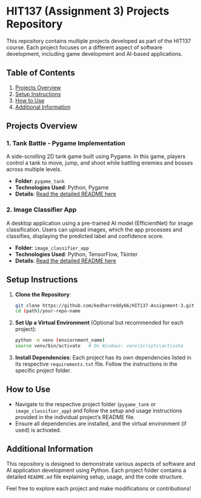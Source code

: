 # HIT137 (Assignment 3) Projects Repository

This repository contains multiple projects developed as part of the HIT137 course. Each project focuses on a different aspect of software development, including game development and AI-based applications.

## Table of Contents

1. [Projects Overview](#projects-overview)
2. [Setup Instructions](#setup-instructions)
3. [How to Use](#how-to-use)
4. [Additional Information](#additional-information)

## Projects Overview

### 1. **Tank Battle - Pygame Implementation**
A side-scrolling 2D tank game built using Pygame. In this game, players control a tank to move, jump, and shoot while battling enemies and bosses across multiple levels.

- **Folder**: `pygame_tank`
- **Technologies Used**: Python, Pygame
- **Details**: [Read the detailed README here](pygame_tank/README.md)

### 2. **Image Classifier App**
A desktop application using a pre-trained AI model (EfficientNet) for image classification. Users can upload images, which the app processes and classifies, displaying the predicted label and confidence score.

- **Folder**: `image_classifier_app`
- **Technologies Used**: Python, TensorFlow, Tkinter
- **Details**: [Read the detailed README here](image_classifier_app/README.md)

## Setup Instructions

1. **Clone the Repository**:
   ```bash
   git clone https://github.com/kedharreddy66/HIT137-Assignment-3.git
   cd (path)/your-repo-name
   ```
2. **Set Up a Virtual Environment** (Optional but recommended for each project):
   ```bash
   python -m venv (enviornment_name)
   source venv/bin/activate   # On Windows: venv\Scripts\activate
   ```
3. **Install Dependencies**:
   Each project has its own dependencies listed in its respective `requirements.txt` file. Follow the instructions in the specific project folder.

## How to Use

- Navigate to the respective project folder (`pygame_tank` or `image_classifier_app`) and follow the setup and usage instructions provided in the individual project’s README file.
- Ensure all dependencies are installed, and the virtual environment (if used) is activated.

## Additional Information

This repository is designed to demonstrate various aspects of software and AI application development using Python. Each project folder contains a detailed `README.md` file explaining setup, usage, and the code structure.

Feel free to explore each project and make modifications or contributions!